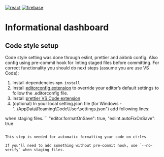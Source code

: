 [![react](https://img.shields.io/badge/react-16.10-blue.svg)](https://reactjs.org)
[![firebase](https://img.shields.io/badge/-firebase-yellow.svg)](https://firebase.google.com/)

# Informational dashboard

## Code style setup

Code style setting was done through eslint, prettier and airbnb config. Also config using pre-commit hook for linting staged files before committing.
For correct functionality you should do next steps (assume you are use VS Code):

1. Install dependencies `npm install`
2. Install [editorconfig extension](https://marketplace.visualstudio.com/items?itemName=EditorConfig.EditorConfig) to override your editor’s default settings to follow the .editorconfig file.
3. Install [prettier VS Code extension](https://marketplace.visualstudio.com/items?itemName=esbenp.prettier-vscode)
4. (optional) In your local setting.json file (for Windows - "..\AppData\Roaming\Code\User\settings.json") add following lines:

 when staging files.```
"editor.formatOnSave": true,
"eslint.autoFixOnSave": true
```

This step is needed for automatic formatting your code on ctrl+s

If you'll need to add something without pre-commit hook, use `--no-verify` when staging files.
